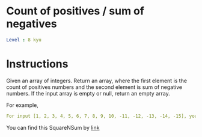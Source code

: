 # Count of positives / sum of negatives

```yaml
Level : 8 kyu
```



# Instructions
Given an array of integers.
Return an array, where the first element is the count of positives numbers and the second element is sum of negative numbers.
If the input array is empty or null, return an empty array.

For example,
```yaml
For input [1, 2, 3, 4, 5, 6, 7, 8, 9, 10, -11, -12, -13, -14, -15], you should return [10, -65].alse, false, true,  true
```

You can find this SquareNSum by [link](https://www.codewars.com/kata/576bb71bbbcf0951d5000044/train/scala)